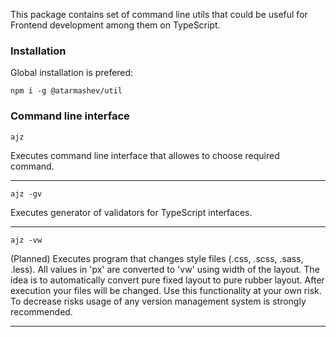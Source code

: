 This package contains set of command line utils that could be useful for Frontend development among them on TypeScript.

### Installation

Global installation is prefered:

    npm i -g @atarmashev/util
    

### Command line interface

    ajz

Executes command line interface that allowes to choose required command.

--------

    ajz -gv

Executes generator of validators for TypeScript interfaces.

--------

    ajz -vw

(Planned) Executes program that changes style files (.css, .scss, .sass, .less). All values in 'px' are converted 
to 'vw' using width of the layout. The idea is to automatically convert pure fixed layout to pure rubber layout. 
After execution your files will be changed. Use this functionality at your own risk. To decrease risks usage of any
version management system is strongly recommended.

--------
